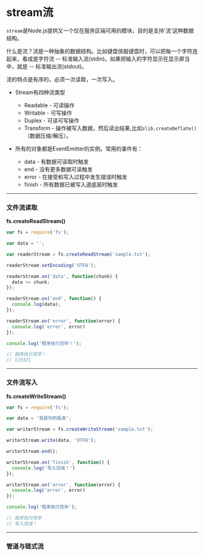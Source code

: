 # stream流

`stream`是Node.js提供又一个仅在服务区端可用的模块，目的是支持'流'这种数据结构。

什么是流？流是一种抽象的数据结构。比如键盘侠敲键盘时，可以把每一个字符连起来，看成是字符流 -- 标准输入流(stdin)。如果把输入的字符显示在显示屏当中，就是 -- 标准输出流(stdout)。

流的特点是有序的，必须一次读取，一次写入。

* Stream有四种流类型
    * Readable - 可读操作
    * Writable - 可写操作
    * Duplex - 可读可写操作
    * Transform - 操作被写入数据，然后读出结果,比如`zlib.createDeflate()`（数据压缩/解压）。
    
* 所有的对象都是EventEmitter的实例。常用的事件有：
    * data - 有数据可读取时触发
    * end - 没有更多数据可读触发
    * error - 在接受和写入过程中发生错误时触发
    * finish - 所有数据已被写入道底层时触发

<hr/>

### 文件流读取

**fs.createReadStream()**

```js
var fs = require('fs');

var data = '';

var readerStream = fs.createReadStream('sample.txt');

readerStream.setEncoding('UTF8');

readerStream.on('data', function(chunk) {
  data += chunk;
});

readerStream.on('end', function() {
  console.log(data);
});

readerStream.on('error', function(error) {
  console.log('error', error)
});

console.log('程序执行完毕！');

// 程序执行完毕！
// 123321
```

<hr/>

### 文件流写入

**fs.createWriteStream()**

```js
var fs = require('fs');

var data = '我是你的版本';

var writerStream = fs.createWriteStream('sample.txt');

writerStream.write(data, 'UTF8');

writerStream.end();

writerStream.on('finish', function() {
  console.log('写入完成！')
});

writerStream.on('error', function(error) {
  console.log('error', error)
});

console.log('程序执行完毕');

// 程序执行完毕
// 写入完成！
```

<hr/>

### 管道与链式流










